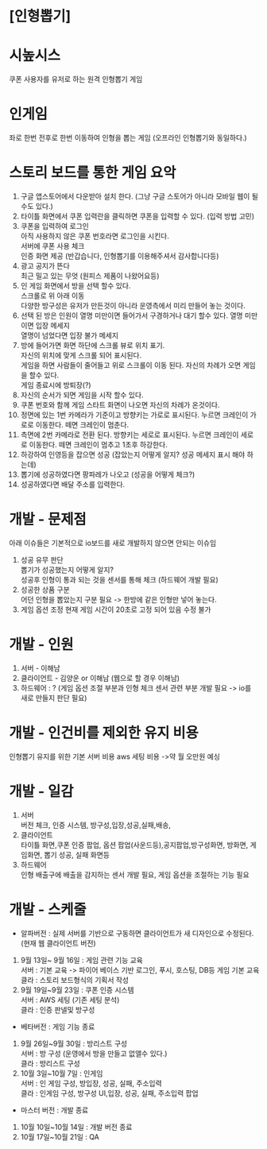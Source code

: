 # [인형뽑기]
# 시높시스
쿠폰 사용자를 유저로 하는 원격 인형뽑기 게임

# 인게임
좌로 한번 전후로 한번 이동하여 인형을 뽑는 게임 (오프라인 인형뽑기와 동일하다.)

# 스토리 보드를 통한 게임 요악
1) 구글 앱스토어에서 다운받아 설치 한다. (그냥 구글 스토어가 아니라 모바일 웹이 될수도 있다.)
2) 타이틀 화면에서 쿠폰 입력란을 클릭하면 쿠폰을 입력할 수 있다. (입력 방법 고민)
3) 쿠폰을 입력하여 로그인<br>
 아직 사용하지 않은 쿠폰 번호라면 로그인을 시킨다. <br>
 서버에 쿠폰 사용 체크<br>
 인증 화면 제공 (반갑습니다, 인형뽑기를 이용해주셔서 감사합니다등)
4) 광고 공지가 뜬다<br>
 최근 밀고 있는 무엇 (원피스 제품이 나왔어요등)
5) 인 게임 화면에서 방을 선택 할수 있다. <br>
 스크롤로 위 아래 이동<br>
 다양한 방구성은 유저가 만든것이 아니라 운영측에서 미리 만들어 놓는 것이다.
6) 선택 된 방은 인원이 열명 미만이면 들어가서 구경하거나 대기 할수 있다.
 열명 미만이면 입장 메세지 <br>
 열명이 넘었다면 입장 불가 메세지 
7) 방에 들어가면 화면 하단에 스크롤 뷰로 위치 표기.<br>
 자신의 위치에 맞게 스크롤 되어 표시된다. <br>
 게임을 하면 사람들이 줄어들고 위로 스크롤이 이동 된다. 자신의 차례가 오면 게임을 할수 있다.<br>
 게임 종료시에 방퇴장(?)
8) 자신의 순서가 되면 게임을 시작 할수 있다. 
9) 쿠폰 번호와 함께 게임 스타트 화면이 나오면 자신의 차례가 온것이다. 
10) 정면에 있는 1번 카메라가 기준이고 방향키는 가로로 표시된다. 누르면 크레인이 가로로 이동한다. 떼면 크레인이 멈춘다.
11) 측면에 2번 카메라로 전환 된다. 방향키는 세로로 표시된다. 누르면 크레인이 세로로 이동한다. 떼면 크레인이 멈추고 1초후 하강한다.
12) 하강하여 인영등을 잡으면 성공 (잡았는지 어떻게 알지? 성공 메세지 표시 해야 하는데)
13) 뽑기에 성공하였다면 팡파레가 나오고 (성공을 어떻게 체크?)
14) 성공하였다면 배달 주소를 입력한다.

# 개발 - 문제점
아래 이슈들은 기본적으로 io보드를 새로 개발하지 않으면 안되는 이슈임
1) 성공 유무 판단<br>
 뽑기가 성공했는지 어떻게 알지?<br>
 성공후 인형이 통과 되는 것을 센서를 통해 체크 (하드웨어 개발 필요)
2) 성공한 상품 구분<br>
 어던 인형을 뽑았는지 구분 필요 -> 한방에 같은 인형만 넣어 놓는다. 
3) 게임 옵션 조정
 현재 게임 시간이 20초로 고정 되어 있음 수정 불가 

# 개발 - 인원
1) 서버 - 이해남
2) 클라이언트 - 김양운 or 이해남 (웹으로 할 경우 이해남)
3) 하드웨어 : ? (게임 옵션 조절 부분과 인형 체크 센서 관련 부분 개발 필요 -> io를 새로 만들지 판단 필요)

# 개발 - 인건비를 제외한 유지 비용
인형뽑기 유지를 위한 기본 서버 비용
aws 세팅 비용 ->약 월 오만원 예싱

# 개발 - 일감
1) 서버<br>
버전 체크, 인증 시스템, 방구성,입장,성공,실패,배송, 
2) 클라이언트<br>
 타이틀 화면,쿠폰 인증 팝업, 옵션 팝업(사운드등),공지팝업,방구성화면, 방화면, 게임화면, 뽑기 성공, 실패 화면등
3) 하드웨어<br>
인형 배출구에 배출을 감지하는 센서 개발 필요, 게임 옵션을 조절하는 기능 필요

# 개발 - 스케줄
* 알파버전 : 실제 서버를 기반으로 구동하면 클라이언트가 새 디자인으로 수정된다. (현재 웹 클라이언트 버전)
1) 9월 13일~ 9월 16일 : 게임 관련 기능 교육<br>
 서버 : 기본 교육 -> 파이어 베이스 기반 로그인, 푸시, 호스팅, DB등 게임 기본 교육<br>
 클라 : 스토리 보드형식의 기획서 작성<br>
2) 9월 19일~9월 23일 : 쿠폰 인증 시스템<br>
 서버 : AWS 세팅 (기존 세팅 분석)<br>
 클라 : 인증 판넬및 방구성<br>

* 베타버전 : 게임 기능 종료
1) 9월 26일~9월 30일 : 방리스트 구성<br>
 서버 : 방 구성 (운영에서 방을 만들고 없앨수 있다.)<br>
 클라 : 방리스트 구성<br>
2) 10월 3일~10월 7일 : 인게임<br>
 서버 : 인 게임 구성, 방입장, 성공, 실패, 주소입력<br>
 클라 : 인게임 구성, 방구성 UI,입장, 성공, 실패, 주소입력 팝업<br>
 
* 마스터 버전 : 개발 종료
1) 10월 10일~10월 14일 : 개발 버전 종료<br>
2) 10월 17일~10월 21일 :  QA
